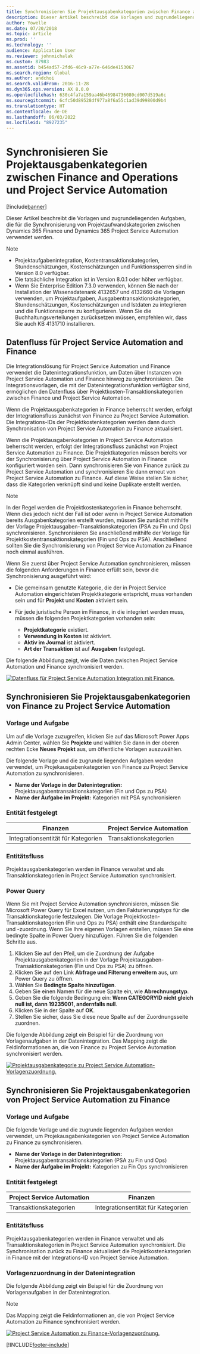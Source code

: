 ```yaml
---
title: Synchronisieren Sie Projektausgabenkategorien zwischen Finance and Operations und Project Service Automation
description: Dieser Artikel beschreibt die Vorlagen und zugrundeliegenden Aufgaben, die für die Synchronisierung von Projektkostenkategorien zwischen Microsoft Dynamics 365 Finance und Dynamics 365 Project Service Automation verwendet werden.
author: Yowelle
ms.date: 07/20/2018
ms.topic: article
ms.prod: ''
ms.technology: ''
audience: Application User
ms.reviewer: johnmichalak
ms.custom: 87983
ms.assetid: b454ad57-2fd6-46c9-a77e-646de4153067
ms.search.region: Global
ms.author: andchoi
ms.search.validFrom: 2016-11-28
ms.dyn365.ops.version: AX 8.0.0
ms.openlocfilehash: 630c4fa7a159aa46b46984736080cd007d519a6c
ms.sourcegitcommit: 6cfc50d89528df977a8f6a55c1ad39d99800d9b4
ms.translationtype: HT
ms.contentlocale: de-DE
ms.lasthandoff: 06/03/2022
ms.locfileid: "8927235"
---
```

# <a name="synchronize-project-expense-categories-between-finance-and-operations-and-project-service-automation"></a>Synchronisieren Sie Projektausgabenkategorien zwischen Finance and Operations und Project Service Automation

[!include[banner](../includes/banner.md)]

Dieser Artikel beschreibt die Vorlagen und zugrundeliegenden Aufgaben, die für die Synchronisierung von Projektaufwandskategorien zwischen Dynamics 365 Finance und Dynamics 365 Project Service Automation verwendet werden.

> [!NOTE]
> - Projektaufgabenintegration, Kostentransaktionskategorien, Stundenschätzungen, Kostenschätzungen und Funktionssperren sind in Version 8.0 verfügbar.
> - Die tatsächliche Integration ist in Version 8.0.1 oder höher verfügbar.
> - Wenn Sie Enterprise Edition 7.3.0 verwenden, können Sie nach der Installation der Wissensdatenank 4132657 und 4132660 die Vorlagen verwenden, um Projektaufgaben, Ausgabentransaktionskategorien, Stundenschätzungen, Kostenschätzungen und Istdaten zu integrieren und die Funktionssperre zu konfigurieren. Wenn Sie die Buchhaltungsverteilungen zurücksetzen müssen, empfehlen wir, dass Sie auch KB 4131710 installieren.

## <a name="data-flow-for-project-service-automation-and-finance"></a>Datenfluss für Project Service Automation and Finance

Die Integrationslösung für Project Service Automation und Finance verwendet die Datenintegrationsfunktion, um Daten über Instanzen von Project Service Automation und Finance hinweg zu synchronisieren. Die Integrationsvorlagen, die mit der Datenintegrationsfunktion verfügbar sind, ermöglichen den Datenfluss über Projektkosten-Transaktionskategorien zwischen Finance und Project Service Automation.

Wenn die Projektausgabenkategorien in Finance beherrscht werden, erfolgt der Integrationsfluss zunächst von Finance zu Project Service Automation. Die Integrations-IDs der Projektkostenkategorien werden dann durch Synchronisation von Project Service Automation zu Finance aktualisiert.

Wenn die Projektausgabenkategorien in Project Service Automation beherrscht werden, erfolgt der Integrationsfluss zunächst von Project Service Automation zu Finance. Die Projektkategorien müssen bereits vor der Synchronisierung über Project Service Automation in Finance konfiguriert worden sein. Dann synchronisieren Sie von Finance zurück zu Project Service Automation und synchronisieren Sie dann erneut von Project Service Automation zu Finance. Auf diese Weise stellen Sie sicher, dass die Kategorien verknüpft sind und keine Duplikate erstellt werden.

> [!NOTE]
> In der Regel werden die Projektkostenkategorien in Finance beherrscht. Wenn dies jedoch nicht der Fall ist oder wenn in Project Service Automation bereits Ausgabenkategorien erstellt wurden, müssen Sie zunächst mithilfe der Vorlage Projektausgaben-Transaktionskategorien (PSA zu Fin und Ops) synchronisieren. Synchronisieren Sie anschließend mithilfe der Vorlage für Projektkostentransaktionskategorien (Fin und Ops zu PSA). Anschließend sollten Sie die Synchronisierung von Project Service Automation zu Finance noch einmal ausführen.
>
> Wenn Sie zuerst über Project Service Automation synchronisieren, müssen die folgenden Anforderungen in Finance erfüllt sein, bevor die Synchronisierung ausgeführt wird:
>
> - Die gemeinsam genutzte Kategorie, die der in Project Service Automation eingerichteten Projektkategorie entspricht, muss vorhanden sein und für **Projekt** und **Kosten** aktiviert sein.
> - Für jede juristische Person im Finance, in die integriert werden muss, müssen die folgenden Projektkategorien vorhanden sein:
>
>     - **Projektkategorie** existiert. 
>     - **Verwendung in Kosten** ist aktiviert.
>     - **Aktiv im Journal** ist aktiviert.
>     - **Art der Transaktion** ist auf **Ausgaben** festgelegt.

Die folgende Abbildung zeigt, wie die Daten zwischen Project Service Automation und Finance synchronisiert werden.

[![Datenfluss für Project Service Automation Integration mit Finance.](./media/ProjectExpenseCategoriesFlow.png)](./media/ProjectExpenseCategoriesFlow.png)

## <a name="project-expense-category-synchronization-from-finance-to-project-service-automation"></a>Synchronisieren Sie Projektausgabenkategorien von Finance zu Project Service Automation

### <a name="template-and-task"></a>Vorlage und Aufgabe

Um auf die Vorlage zuzugreifen, klicken Sie auf das Microsoft Power Apps Admin Center, wählen Sie **Projekte** und wählen Sie dann in der oberen rechten Ecke **Neues Projekt** aus, um öffentliche Vorlagen auszuwählen.

Die folgende Vorlage und die zugrunde liegenden Aufgaben werden verwendet, um Projekausgabenkategorien von Finance zu Project Service Automation zu synchronisieren.

- **Name der Vorlage in der Datenintegration:** Projektausgabentransaktionskategorien (Fin und Ops zu PSA)
- **Name der Aufgabe im Projekt:** Kategorien mit PSA synchronisieren

### <a name="entity-set"></a>Entität festgelegt

| Finanzen                           | Project Service Automation |
|-----------------------------------|----------------------------|
| Integrationsentität für Kategorien | Transaktionskategorien     |

### <a name="entity-flow"></a>Entitätsfluss

Projektausgabenkategorien werden in Finance verwaltet und als Transaktionskategorien in Project Service Automation synchronisiert.

### <a name="power-query"></a>Power Query

Wenn Sie mit Project Service Automation synchronisieren, müssen Sie Microsoft Power Query für Excel nutzen, um den Fakturierungstyps für die Transaktionskategorie festzulegen. Die Vorlage Projektkosten-Transaktionskategorien (Fin und Ops zu PSA) enthält eine Standardspalte und -zuordnung. Wenn Sie Ihre eigenen Vorlagen erstellen, müssen Sie eine bedingte Spalte in Power Query hinzufügen. Führen Sie die folgenden Schritte aus.

1. Klicken Sie auf den Pfeil, um die Zuordnung der Aufgabe Projektausgabenkategorien in der Vorlage Projektausgaben-Transaktionskategorien (Fin und Ops zu PSA) zu öffnen.
2. Klicken Sie auf den Link **Abfrage und Filterung erweitern** aus, um Power Query zu öffnen.
2. Wählen Sie **Bedingte Spalte hinzufügen**.
3. Geben Sie einen Namen für die neue Spalte ein, wie **Abrechnungstyp**.
4. Geben Sie die folgende Bedingung ein: **Wenn CATEGORYID nicht gleich null ist, dann 19235001, andernfalls null**.
5. Klicken Sie in der Spalte auf **OK**.
6. Stellen Sie sicher, dass Sie diese neue Spalte auf der Zuordnungsseite zuordnen.

Die folgende Abbildung zeigt ein Beispiel für die Zuordnung von Vorlagenaufgaben in der Datenintegration. Das Mapping zeigt die Feldinformationen an, die von Finance zu Project Service Automation synchronisiert werden.

[![Projektausgabenkategorie zu Project Service Automation-Vorlagenzuordnung.](./media/ProjectExpenseCategoriesToPSAMapping.jpg)](./media/ProjectExpenseCategoriesToPSAMapping.jpg)

## <a name="project-expense-category-synchronization-from-project-service-automation-to-finance"></a>Synchronisieren Sie Projektausgabenkategorien von Project Service Automation zu Finance

### <a name="template-and-task"></a>Vorlage und Aufgabe

Die folgende Vorlage und die zugrunde liegenden Aufgaben werden verwendet, um Projekausgabenkategorien von Project Service Automation zu Finance zu synchronisieren.

- **Name der Vorlage in der Datenintegration:** Projektausgabentransaktionskategorien (PSA zu Fin und Ops)
- **Name der Aufgabe im Projekt:** Kategorien zu Fin Ops synchronisieren

### <a name="entity-set"></a>Entität festgelegt

| Project Service Automation | Finanzen                           |
|----------------------------|-----------------------------------|
| Transaktionskategorien     | Integrationsentität für Kategorien |

### <a name="entity-flow"></a>Entitätsfluss

Projektausgabenkategorien werden in Finance verwaltet und als Transaktionskategorien in Project Service Automation synchronisiert. Die Synchronisation zurück zu Finance aktualisiert die Projektkostenkategorien in Finance mit der Integrations-ID von Project Service Automation.

### <a name="template-mapping-in-data-integration"></a>Vorlagenzuordnung in der Datenintegration

Die folgende Abbildung zeigt ein Beispiel für die Zuordnung von Vorlagenaufgaben in der Datenintegration.

> [!NOTE]
> Das Mapping zeigt die Feldinformationen an, die von Project Service Automation zu Finance synchronisiert werden.

[![Project Service Automation zu Finance-Vorlagenzuordnung.](./media/ProjectExpenseCategoriesToFinOpsMapping.jpg)](./media/ProjectExpenseCategoriesToFinOpsMapping.jpg)


[!INCLUDE[footer-include](../includes/footer-banner.md)]